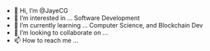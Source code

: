 - 👋 Hi, I’m @JayeCG
- 👀 I’m interested in ... Software Development
- 🌱 I’m currently learning ... Computer Science, and Blockchain Dev
- 💞️ I’m looking to collaborate on ...
- 📫 How to reach me ...

<!---
JayeCG/JayeCG is a ✨ special ✨ repository because its `README.md` (this file) appears on your GitHub profile.
You can click the Preview link to take a look at your changes.
--->
